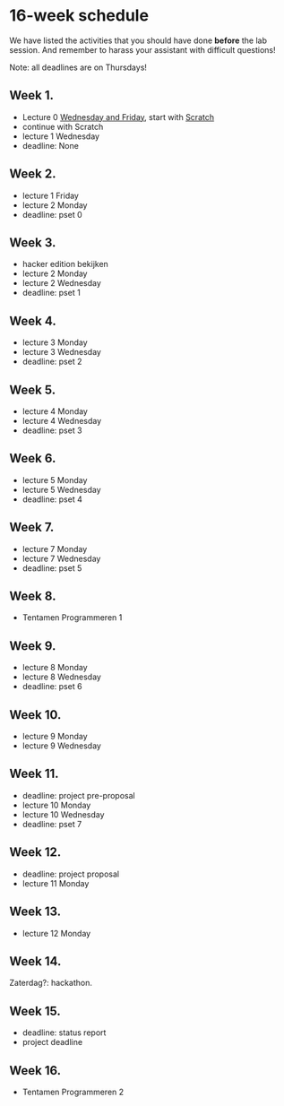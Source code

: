 # 16-week schedule

We have listed the activities that you should have done **before** the lab
session.  And remember to harass your assistant with difficult questions!

Note: all deadlines are on Thursdays!

## Week 1.

* Lecture 0 [Wednesday and Friday](/lectures/week-0), start with [Scratch](/problem-sets/problem-set-0)
* continue with Scratch
* lecture 1 Wednesday
* deadline: None

## Week 2.

* lecture 1 Friday
* lecture 2 Monday
* deadline: pset 0

## Week 3.

* hacker edition bekijken
* lecture 2 Monday
* lecture 2 Wednesday
* deadline: pset 1 

## Week 4.

* lecture 3 Monday
* lecture 3 Wednesday
* deadline: pset 2

## Week 5.

* lecture 4 Monday
* lecture 4 Wednesday
* deadline: pset 3

## Week 6.

* lecture 5 Monday
* lecture 5 Wednesday
* deadline: pset 4

## Week 7.

* lecture 7 Monday
* lecture 7 Wednesday
* deadline: pset 5

## Week 8.

* Tentamen Programmeren 1

## Week 9.

* lecture 8 Monday
* lecture 8 Wednesday
* deadline: pset 6

## Week 10.

* lecture 9 Monday
* lecture 9 Wednesday

## Week 11.

* deadline: project pre-proposal
* lecture 10 Monday
* lecture 10 Wednesday
* deadline: pset 7

## Week 12.

* deadline: project proposal
* lecture 11 Monday

## Week 13.

* lecture 12 Monday

## Week 14.

Zaterdag?: hackathon.

## Week 15.

* deadline: status report
* project deadline

## Week 16.

* Tentamen Programmeren 2

